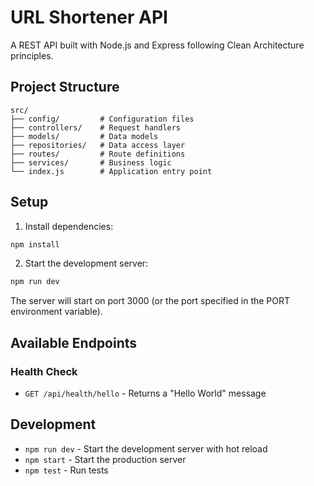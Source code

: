 # URL Shortener API

A REST API built with Node.js and Express following Clean Architecture principles.

## Project Structure

```
src/
├── config/         # Configuration files
├── controllers/    # Request handlers
├── models/         # Data models
├── repositories/   # Data access layer
├── routes/         # Route definitions
├── services/       # Business logic
└── index.js        # Application entry point
```

## Setup

1. Install dependencies:

```bash
npm install
```

2. Start the development server:

```bash
npm run dev
```

The server will start on port 3000 (or the port specified in the PORT environment variable).

## Available Endpoints

### Health Check

- `GET /api/health/hello` - Returns a "Hello World" message

## Development

- `npm run dev` - Start the development server with hot reload
- `npm start` - Start the production server
- `npm test` - Run tests
